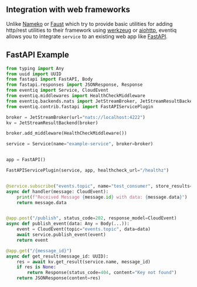 ## Integration with web frameworks

Unlike [Nameko](https://www.nameko.io/) or [Faust](https://faust.readthedocs.io/en/latest/) which try 
to provide basic utilities for adding http/rest utilities to their framework using
[werkzeug](https://werkzeug.palletsprojects.com/en/2.2.x/) or [aiohttp](https://docs.aiohttp.org/en/stable/),
eventiq allows you to integrate `service` to an existing web app like
[FastAPI](https://fastapi.tiangolo.com/).

## FastAPI Example

```python
from typing import Any
from uuid import UUID
from fastapi import FastAPI, Body
from fastapi.responses import JSONResponse, Response
from eventiq import Service, CloudEvent
from eventiq.middlewares import HealthCheckMiddleware
from eventiq.backends.nats import JetStreamBroker, JetStreamResultBackend
from eventiq.contrib.fastapi import FastAPIServicePlugin

broker = JetStreamBroker(url="nats://localhost:4222")
kv = JetStreamResultBackend(broker)

broker.add_middleware(HealthCheckMiddleware())

service = Service(name="example-service", broker=broker)


app = FastAPI()

FastAPIServicePlugin(service, app, healthcheck_url="/healthz")


@service.subscribe("events.topic", name="test_consumer", store_results=True)
async def handler(message: CloudEvent):
    print(f"Received Message {message.id} with data: {message.data}")
    return message.data


@app.post("/publish", status_code=202, response_model=CloudEvent)
async def publish_event(data: Any = Body(...)):
    event = CloudEvent(topic="events.topic", data=data)
    await service.publish_event(event)
    return event

@app.get("/{message_id}")
async def get_result(message_id: UUID):
    res = await kv.get_result(service.name, message_id)
    if res is None:
        return Response(status_code=404, content="Key not found")
    return JSONResponse(content=res)

```